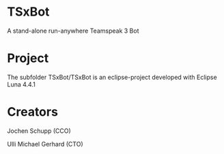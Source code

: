 # TSxBot
A stand-alone run-anywhere Teamspeak 3 Bot

# Project
The subfolder TSxBot/TSxBot is an eclipse-project developed with Eclipse Luna 4.4.1

# Creators
Jochen Schupp (CCO)

Ulli Michael Gerhard (CTO)

